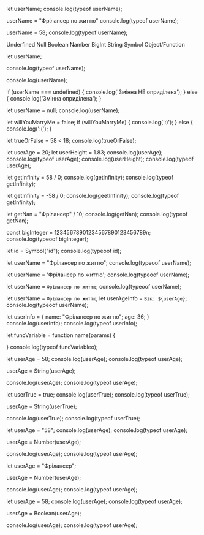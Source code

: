 <!-- ТИПИ ДАНИХ -->
<!-- JavaScript є динамічно типозиціонованим.
Тобто тип даних змінної змінюється динамічно
в момент присвоєння чи зміни значення.
А не в момент об'яви -->

let userName; <!-- Обявляємо змінну -->
console.log(typeof userName);

userName = "Фрілансер по життю"<!-- Рядок (String) -->
console.log(typeof userName);

userName = 58; <!-- Число (Namber) -->
console.log(typeof userName);

<!-- ВИДИ ТИПІВ ДАНИХ -->

Underfined
Null
Boolean
Namber
BigInt
String
Symbol
Object/Function

<!-- Underfined -->

let userName; <!-- Обявляємо змінну -->

<!-- отримуємо тип даних -->

console.log(typeof userName);

<!-- отримуємо значення даних -->

console.log(userName);

<!-- Приклад використання -->

if (<!-- typeof -->userName === undefined) {
console.log('Змінна НЕ оприділена');
} else {
console.log('Змінна оприділена');
}

<!-- Null -->
<!-- Null, так як і Underfined, містятьтільки одне значення null -->

<!-- Приклад -->

let userName = null;
console.log(userName);

<!-- Якщо звернутися до обєкта якого немає, то отримаємо null -->
<!-- Якщо звернутися до обєкта через typeof, то отримаємо object. Це офіційно признана помилка -->

<!-- Boolean -->
<!-- Boolean - це Бульовий чи логічний тип. Може приймати тільки два значеня: true (істино) і false (хибно) -->
<!-- Приклад -->

let willYouMarryMe = false;
if (willYouMarryMe) {
console.log(':)');
} else {
console.log(':(');
}

<!-- Також можна використовута з операторами порівняння -->

let trueOrFalse = 58 < 18;
console.log(trueOrFalse); <!-- результатом буде False -->

<!-- Number -->
<!-- Числовий тип представляє значення як у вигляді цілих чисел, так і у вигляді чисел з плавоючою крапкою (дробові)  -->

let userAge = 20;
let userHeight = 1.83;
console.log(userAge); <!-- Рузультат 20 -->
console.log(typeof userAge); <!-- Рузультат number -->
console.log(userHeight); <!-- Рузультат 1.83 -->
console.log(typeof userAge); <!-- Рузультат number -->

<!-- Тип даних Number може повертати Infinity, Nan -->

let getInfinity = 58 / 0; <!-- поверне значення Infinity -->
console.log(getInfinity);
console.log(typeof getInfinity);

let getInfinity = -58 / 0; <!-- поверне відємне значення -Infinity -->
console.log(geetInfinity);
console.log(typeof getInfinity);

<!-- Nan - "выдает вычеслительную ошибку" -->

let getNan = "Фрілансер" / 10;
console.log(getNan); <!-- поверне помилку NaN, тому що ділити рядок на число не можна -->
console.log(typeof getNan); <!-- поверне тип даних number -->

<!-- BigInt -->
<!-- В JavaScript тип даних "number" не може містити числа більші за 9007199254740991 (16 цифр), або менше, ніж -9007199254740991. BigInt- надає цю можливість -->

const bigInteger = 12345678901234567890123456789n; <!-- Числовому літералу додаємо букву n -->
console.log(typeoof bigInteger);

<!-- Symbol -->
<!-- Унікальний індифікатор обєкта з допомогою одноіменної функції (id) -->

let id = Symbol("id");
console.log(typeoof id); <!-- отримаємо symbol -->

<!-- String -->
<!-- Щоб перпемінна повернула цей тип даних потрібно значення помістити в лапки -->
<!-- кавички бувають: двойні("), одинарні('), косі/обернені (`) -->

<!-- отримаємо string -->

let userName = "Фрілансер по життю";
console.log(typeoof userName);

let userName = 'Фрілансер по життю';
console.log(typeoof userName);

let userName = `Фрілансер по життю`;
console.log(typeoof userName);

<!-- отримаємо Вік: 36 -->

let userName = `Фрілансер по життю`;
let userAgeInfo = `Вік: ${userAge}`; <!-- у косих/обернених (`) кавичкиах можна використати шаблон ${} -->
console.log(typeoof userName);

<!-- Object -->
<!-- Більш складний тип даних, можна записати у вигляді блоку з фігурними дужками -->

let userInfo = {
name: "Фрілансер по життю";
age: 36;
}
console.log(userInfo); <!-- отримаємо {name: "Фрілансер по життю"; age: 36} -->
console.log(typeof userInfo); <!-- отримаємо object -->

<!-- Function -->
<!-- По суті - це той же Object, але для більш простого визначення для function -->

let funcVariable = function name(params) {

<!-- код функції -->

}
console.log(typeof funcVariableo);

<!-- ТИПІВ ДАНИХ можна переобразовувати -->
<!-- Приклад: РЯДКОВЕ преобразування -->

let userAge = 58;
console.log(userAge); <!-- отримаємо 58, значення в console синього кольору -->
console.log(typeof userAge); <!-- отримаємо number -->

userAge = String(userAge);

console.log(userAge); <!-- отримаємо 58, значення в console білого кольору -->
console.log(typeof userAge); <!-- отримаємо string -->

<!-- бульове в рядкове -->

let userTrue = true;
console.log(userTrue); <!-- отримаємо true, значення в console синього кольору -->
console.log(typeof userTrue); <!-- отримаємо boolean -->

userAge = String(userTrue);

console.log(userTrue); <!-- отримаємо true, значення в console білого кольору -->
console.log(typeof userTrue); <!-- отримаємо string -->

<!-- Приклад: ЧИСЛОВЕ преобразування -->

let userAge = "58";
console.log(userAge); <!-- отримаємо рядкове 58, значення в console білого кольору -->
console.log(typeof userAge); <!-- отримаємо string -->

userAge = Number(userAge);

console.log(userAge); <!-- отримаємо числове 58, значення в console синього кольору -->
console.log(typeof userAge); <!-- отримаємо number -->

<!-- Якщо преобразувати рядок в якому немає числа, в числовий, то отримаємо NaN -->

let userAge = "Фрілансер";

userAge = Number(userAge);

console.log(userAge); <!-- NaN  -->
console.log(typeof userAge); <!-- отримаємо number -->

<!-- Приклад: БУЛЬОВЕ преобразування -->

let userAge = 58;
console.log(userAge); <!-- отримаємо 58, значення в console синього кольору -->
console.log(typeof userAge); <!-- отримаємо number -->

userAge = Boolean(userAge);

console.log(userAge); <!-- отримаємо true, значення в console синього кольору -->
console.log(typeof userAge); <!-- отримаємо boolean -->

<!-- УВАГА: число 0 або пустий рядок поверне false/ рядок "0" або " "(з пробілом) поверне true-->

